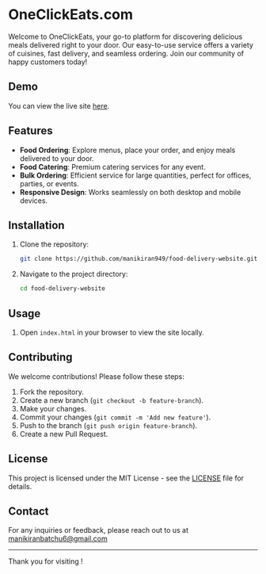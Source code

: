 #  OneClickEats.com

Welcome to OneClickEats, your go-to platform for discovering delicious meals delivered right to your door. Our easy-to-use service offers a variety of cuisines, fast delivery, and seamless ordering. Join our community of happy customers today!

##  Demo

You can view the live site [here](https://manikiran949.github.io/food-delivery-website/).

##  Features

-  **Food Ordering**: Explore menus, place your order, and enjoy meals delivered to your door.
-  **Food Catering**: Premium catering services for any event.
-  **Bulk Ordering**: Efficient service for large quantities, perfect for offices, parties, or events.
-  **Responsive Design**: Works seamlessly on both desktop and mobile devices.

##  Installation

1. Clone the repository:

    ```bash
    git clone https://github.com/manikiran949/food-delivery-website.git
    ```

2. Navigate to the project directory:

    ```bash
    cd food-delivery-website
    ```

##  Usage

1. Open `index.html` in your browser to view the site locally.

##  Contributing

We welcome contributions! Please follow these steps:

1. Fork the repository.
2. Create a new branch (`git checkout -b feature-branch`).
3. Make your changes.
4. Commit your changes (`git commit -m 'Add new feature'`).
5. Push to the branch (`git push origin feature-branch`).
6. Create a new Pull Request.

##  License

This project is licensed under the MIT License - see the [LICENSE](LICENSE) file for details.

##  Contact

For any inquiries or feedback, please reach out to us at manikiranbatchu6@gmail.com

---

Thank you for visiting !
